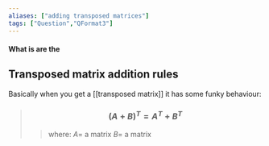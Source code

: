```yaml
---
aliases: ["adding transposed matrices"]
tags: ["Question","QFormat3"]
---
```


#### What is are the
## Transposed matrix addition rules
Basically when you get a [[transposed matrix]] it has some funky behaviour:

> ### $$ (A+B)^{T} = A^{T} + B^{T} $$ 
>> where:
>> $A=$ a matrix 
>> $B=$ a matrix
